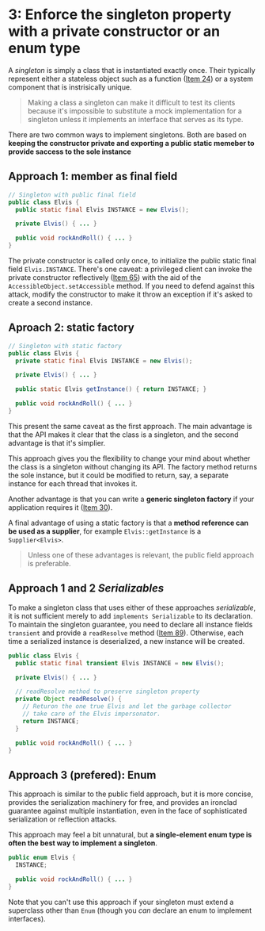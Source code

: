 # 3: Enforce the singleton property with a private constructor or an enum type

A *singleton* is simply a class that is instantiated exactly once. Their typically represent either a stateless object such as a function ([Item 24](../24)) or a system component that is instrisically unique.

> Making a class a singleton can make it difficult to test its clients because it's impossible to substitute a mock implementation for a singleton unless it implements an interface that serves as its type.

There are two common ways to implement singletons. Both are based on **keeping the constructor private and exporting a public static memeber to provide saccess to the sole instance**

## Approach 1: member as final field

```java
// Singleton with public final field
public class Elvis {
  public static final Elvis INSTANCE = new Elvis();

  private Elvis() { ... }

  public void rockAndRoll() { ... }
}
```

The private constructor is called only once, to initialize the public static final field `Elvis.INSTANCE`. There's one caveat: a privileged client can invoke the private constructor reflectively ([Item 65](../65)) with the aid of the `AccessibleObject.setAccessible` method. If you need to defend against this attack, modify the constructor to make it throw an exception if it's asked to create a second instance.

## Aproach 2: static factory

```java
// Singleton with static factory
public class Elvis {
  private static final Elvis INSTANCE = new Elvis();

  private Elvis() { ... }

  public static Elvis getInstance() { return INSTANCE; }

  public void rockAndRoll() { ... }
}
```

This present the same caveat as the first approach. The main advantage is that the API makes it clear that the class is a singleton, and the second advantage is that it's simplier.

This approach gives you the flexibility to change your mind about whether the class is a singleton without changing its API. The factory method returns the sole instance, but it could be modified to return, say, a separate instance for each thread that invokes it.

Another advantage is that you can write a **generic singleton factory** if your application requires it ([Item 30](../30)).

A final advantage of using a static factory is that a **method reference can be used as a supplier**, for example `Elvis::getInstance` is a `Supplier<Elvis>`.

> Unless one of these advantages is relevant, the public field approach is preferable.

## Approach 1 and 2 *Serializables*

To make a singleton class that uses either of these approaches *serializable*, it is not sufficient merely to add `implements Serializable` to its declaration. To maintain the singleton guarantee, you need to declare all instance fields `transient` and provide a `readResolve` method ([Item 89](../89)). Otherwise, each time a serialized instance is deserialized, a new instance will be created.

```java
public class Elvis {
  public static final transient Elvis INSTANCE = new Elvis();

  private Elvis() { ... }

  // readResolve method to preserve singleton property
  private Object readResolve() {
    // Returon the one true Elvis and let the garbage collector
    // take care of the Elvis impersonator.
    return INSTANCE;
  }

  public void rockAndRoll() { ... }
}

```

## Approach 3 (prefered): Enum

This approach is similar to the public field approach, but it is more concise, provides the serialization machinery for free, and provides an ironclad guarantee against multiple instantiation, even in the face of sophisticated serialization or reflection attacks.

This approach may feel a bit unnatural, but **a single-element enum type is often the best way to implement a singleton**.

```java
public enum Elvis {
  INSTANCE;

  public void rockAndRoll() { ... }
}
```

Note that you can't use this approach if your singleton must extend a superclass other than `Enum` (though you *can* declare an enum to implement interfaces).
